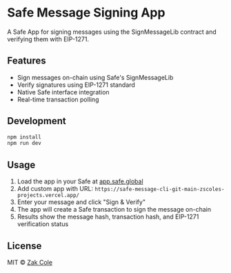 # Safe Message Signing App

A Safe App for signing messages using the SignMessageLib contract and verifying them with EIP-1271.

## Features

- Sign messages on-chain using Safe's SignMessageLib
- Verify signatures using EIP-1271 standard
- Native Safe interface integration
- Real-time transaction polling

## Development

```bash
npm install
npm run dev
```

## Usage

1. Load the app in your Safe at [app.safe.global](https://app.safe.global)
2. Add custom app with URL: `https://safe-message-cli-git-main-zscoles-projects.vercel.app/`
3. Enter your message and click "Sign & Verify"
4. The app will create a Safe transaction to sign the message on-chain
5. Results show the message hash, transaction hash, and EIP-1271 verification status

## License

MIT © [Zak Cole](https://numbergroup.xyz)
